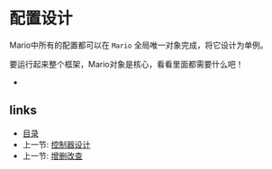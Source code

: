 # 配置设计

Mario中所有的配置都可以在 `Mario` 全局唯一对象完成，将它设计为单例。

要运行起来整个框架，Mario对象是核心，看看里面都需要什么吧！

- 

## links
   * [目录](<SUMMARY.md>)
   * 上一节: [控制器设计](<3.controller.md>)
   * 上一节: [增删改查](<5.crud.md>)
